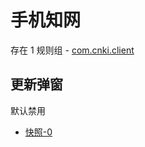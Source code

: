 # 手机知网

存在 1 规则组 - [com.cnki.client](/src/apps/com.cnki.client.ts)

## 更新弹窗

默认禁用

- [快照-0](https://i.gkd.li/import/12854857)

